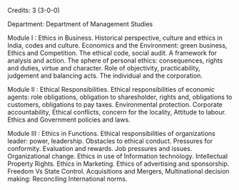 Credits: 3 (3-0-0)

Department: Department of Management Studies

Module I : Ethics in Business. Historical perspective, culture and ethics in India, codes and culture. Economics and the Environment: green business, Ethics and Competition. The ethical code, social audit. A framework for analysis and action. The sphere of personal ethics: consequences, rights and duties, virtue and character. Role of objectivity, practicability, judgement and balancing acts. The individual and the corporation.

Module II : Ethical Responsibilities. Ethical responsibilities of economic agents: role obligations, obligation to sharesholder, rights and, obligations to customers, obligations to pay taxes. Environmental protection. Corporate accountability, Ethical conflicts, concern for the locality, Attitude to labour. Ethics and Government policies and laws.

Module III : Ethics in Functions. Ethical responsibilities of organizations leader: power, leadership. Obstacles to ethical conduct. Pressures for conformity. Evaluation and rewards. Job pressures and issues. Organizational change. Ethics in use of Information technology. Intellectual Property Rights. Ethics in Marketing. Ethics of advertising and sponsorship. Freedom Vs State Control. Acquisitions and Mergers, Multinational decision making: Reconciling International norms.